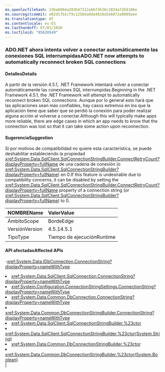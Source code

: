 ```yaml
---
ms.openlocfilehash: 23ba6064a283b47312a66f3636c2834a7d58106e
ms.sourcegitcommit: e02d17b2cf9c1258dadda4810a5e6072a0089aee
ms.translationtype: HT
ms.contentlocale: es-ES
ms.lasthandoff: 07/01/2020
ms.locfileid: "85620549"
---
```

### <a name="adonet-now-attempts-to-automatically-reconnect-broken-sql-connections"></a><span data-ttu-id="04132-101">ADO.NET ahora intenta volver a conectar automáticamente las conexiones SQL interrumpidas</span><span class="sxs-lookup"><span data-stu-id="04132-101">ADO.NET now attempts to automatically reconnect broken SQL connections</span></span>

#### <a name="details"></a><span data-ttu-id="04132-102">Detalles</span><span class="sxs-lookup"><span data-stu-id="04132-102">Details</span></span>

<span data-ttu-id="04132-103">A partir de la versión 4.5.1, .NET Framework intentará volver a conectar automáticamente las conexiones SQL interrumpidas.</span><span class="sxs-lookup"><span data-stu-id="04132-103">Beginning in the .NET Framework 4.5.1, the .NET Framework will attempt to automatically reconnect broken SQL connections.</span></span> <span data-ttu-id="04132-104">Aunque por lo general esto hará que las aplicaciones sean más confiables, hay casos extremos en los que la aplicación tiene que saber que se perdió la conexión para poder realizar alguna acción al volverse a conectar.</span><span class="sxs-lookup"><span data-stu-id="04132-104">Although this will typically make apps more reliable, there are edge cases in which an app needs to know that the connection was lost so that it can take some action upon reconnection.</span></span>

#### <a name="suggestion"></a><span data-ttu-id="04132-105">Sugerencia</span><span class="sxs-lookup"><span data-stu-id="04132-105">Suggestion</span></span>

<span data-ttu-id="04132-106">Si por motivos de compatibilidad no quiere esta característica, se puede deshabilitar estableciendo la propiedad <xref:System.Data.SqlClient.SqlConnectionStringBuilder.ConnectRetryCount?displayProperty=fullName> de una cadena de conexión (o <xref:System.Data.SqlClient.SqlConnectionStringBuilder?displayProperty=fullName>) en 0.</span><span class="sxs-lookup"><span data-stu-id="04132-106">If this feature is undesirable due to compatibility concerns, it can be disabled by setting the <xref:System.Data.SqlClient.SqlConnectionStringBuilder.ConnectRetryCount?displayProperty=fullName> property of a connection string (or <xref:System.Data.SqlClient.SqlConnectionStringBuilder?displayProperty=fullName>) to 0.</span></span>

| <span data-ttu-id="04132-107">NOMBRE</span><span class="sxs-lookup"><span data-stu-id="04132-107">Name</span></span>    | <span data-ttu-id="04132-108">Valor</span><span class="sxs-lookup"><span data-stu-id="04132-108">Value</span></span>       |
|:--------|:------------|
| <span data-ttu-id="04132-109">Ámbito</span><span class="sxs-lookup"><span data-stu-id="04132-109">Scope</span></span>   |<span data-ttu-id="04132-110">Borde</span><span class="sxs-lookup"><span data-stu-id="04132-110">Edge</span></span>|
|<span data-ttu-id="04132-111">Versión</span><span class="sxs-lookup"><span data-stu-id="04132-111">Version</span></span>|<span data-ttu-id="04132-112">4.5.1</span><span class="sxs-lookup"><span data-stu-id="04132-112">4.5.1</span></span>|
|<span data-ttu-id="04132-113">Tipo</span><span class="sxs-lookup"><span data-stu-id="04132-113">Type</span></span>|<span data-ttu-id="04132-114">Tiempo de ejecución</span><span class="sxs-lookup"><span data-stu-id="04132-114">Runtime</span></span>

#### <a name="affected-apis"></a><span data-ttu-id="04132-115">API afectadas</span><span class="sxs-lookup"><span data-stu-id="04132-115">Affected APIs</span></span>

-<xref:System.Data.IDbConnection.ConnectionString?displayProperty=nameWithType></li><li><xref:System.Data.SqlClient.SqlConnection.ConnectionString?displayProperty=nameWithType></li><li><xref:System.Configuration.ConnectionStringSettings.ConnectionString?displayProperty=nameWithType></li><li><xref:System.Data.Common.DbConnection.ConnectionString?displayProperty=nameWithType></li><li><xref:System.Data.Common.DbConnectionStringBuilder.ConnectionString?displayProperty=nameWithType></li><li><xref:System.Data.SqlClient.SqlConnectionStringBuilder.%23ctor></li><li><xref:System.Data.SqlClient.SqlConnectionStringBuilder.%23ctor(System.String)></li><li><xref:System.Data.Common.DbConnectionStringBuilder.%23ctor></li><li><xref:System.Data.Common.DbConnectionStringBuilder.%23ctor(System.Boolean)></li></ul>|
